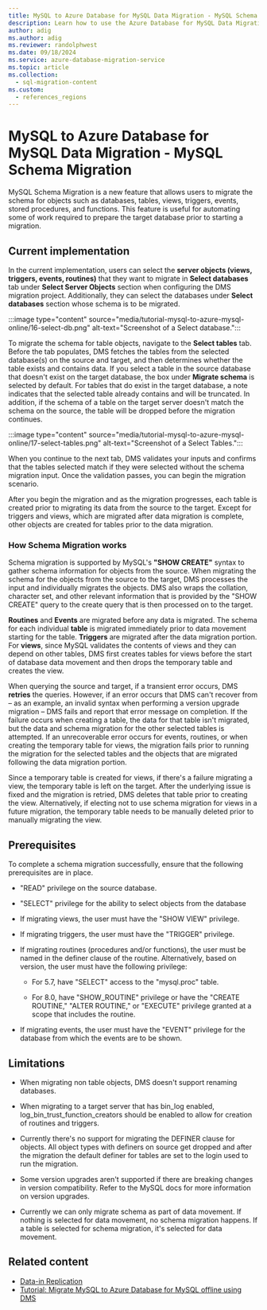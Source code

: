 ```yaml
---
title: MySQL to Azure Database for MySQL Data Migration - MySQL Schema Migration
description: Learn how to use the Azure Database for MySQL Data Migration - MySQL Schema Migration
author: adig
ms.author: adig
ms.reviewer: randolphwest
ms.date: 09/18/2024
ms.service: azure-database-migration-service
ms.topic: article
ms.collection:
  - sql-migration-content
ms.custom:
  - references_regions
---
```


# MySQL to Azure Database for MySQL Data Migration - MySQL Schema Migration

MySQL Schema Migration is a new feature that allows users to migrate the schema for objects such as databases, tables, views, triggers, events, stored procedures, and functions. This feature is useful for automating some of work required to prepare the target database prior to starting a migration.

## Current implementation

In the current implementation, users can select the **server objects (views, triggers, events, routines)** that they want to migrate in **Select databases** tab under **Select Server Objects** section when configuring the DMS migration project. Additionally, they can select the databases under **Select databases** section whose schema is to be migrated.

:::image type="content" source="media/tutorial-mysql-to-azure-mysql-online/16-select-db.png" alt-text="Screenshot of a Select database.":::

To migrate the schema for table objects, navigate to the **Select tables** tab. Before the tab populates, DMS fetches the tables from the selected database(s) on the source and target, and then determines whether the table exists and contains data. If you select a table in the source database that doesn't exist on the target database, the box under **Migrate schema** is selected by default. For tables that do exist in the target database, a note indicates that the selected table already contains and will be truncated. In addition, if the schema of a table on the target server doesn't match the schema on the source, the table will be dropped before the migration continues.

:::image type="content" source="media/tutorial-mysql-to-azure-mysql-online/17-select-tables.png" alt-text="Screenshot of a Select Tables.":::

When you continue to the next tab, DMS validates your inputs and confirms that the tables selected match if they were selected without the schema migration input. Once the validation passes, you can begin the migration scenario.

After you begin the migration and as the migration progresses, each table is created prior to migrating its data from the source to the target. Except for triggers and views, which are migrated after data migration is complete, other objects are created for tables prior to the data migration.

### How Schema Migration works

Schema migration is supported by MySQL's **"SHOW CREATE"** syntax to gather schema information for objects from the source. When migrating the schema for the objects from the source to the target, DMS processes the input and individually migrates the objects. DMS also wraps the collation, character set, and other relevant information that is provided by the "SHOW CREATE" query to the create query that is then processed on to the target.

**Routines** and **Events** are migrated before any data is migrated. The schema for each individual **table** is migrated immediately prior to data movement starting for the table. **Triggers** are migrated after the data migration portion. For **views**, since MySQL validates the contents of views and they can depend on other tables, DMS first creates tables for views before the start of database data movement and then drops the temporary table and creates the view.

When querying the source and target, if a transient error occurs, DMS **retries** the queries. However, if an error occurs that DMS can't recover from – as an example, an invalid syntax when performing a version upgrade migration – DMS fails and report that error message on completion. If the failure occurs when creating a table, the data for that table isn't migrated, but the data and schema migration for the other selected tables is attempted. If an unrecoverable error occurs for events, routines, or when creating the temporary table for views, the migration fails prior to running the migration for the selected tables and the objects that are migrated following the data migration portion.

Since a temporary table is created for views, if there's a failure migrating a view, the temporary table is left on the target. After the underlying issue is fixed and the migration is retried, DMS deletes that table prior to creating the view. Alternatively, if electing not to use schema migration for views in a future migration, the temporary table needs to be manually deleted prior to manually migrating the view.

## Prerequisites

To complete a schema migration successfully, ensure that the following prerequisites are in place.

- "READ" privilege on the source database.

- "SELECT" privilege for the ability to select objects from the database

- If migrating views, the user must have the "SHOW VIEW" privilege.

- If migrating triggers, the user must have the "TRIGGER" privilege.

- If migrating routines (procedures and/or functions), the user must be named in the definer clause of the routine. Alternatively, based on version, the user must have the following privilege:

  - For 5.7, have "SELECT" access to the "mysql.proc" table.

  - For 8.0, have "SHOW_ROUTINE" privilege or have the "CREATE ROUTINE," "ALTER ROUTINE," or "EXECUTE" privilege granted at a scope that includes the routine.

- If migrating events, the user must have the "EVENT" privilege for the database from which the events are to be shown.

## Limitations

- When migrating non table objects, DMS doesn't support renaming databases.

- When migrating to a target server that has bin_log enabled, log_bin_trust_function_creators should be enabled to allow for creation of routines and triggers.

- Currently there's no support for migrating the DEFINER clause for objects. All object types with definers on source get dropped and after the migration the default definer for tables are set to the login used to run the migration.

- Some version upgrades aren't supported if there are breaking changes in version compatibility. Refer to the MySQL docs for more information on version upgrades.

- Currently we can only migrate schema as part of data movement. If nothing is selected for data movement, no schema migration happens. If a table is selected for schema migration, it's selected for data movement.

## Related content

- [Data-in Replication](../mysql/concepts-data-in-replication.md)
- [Tutorial: Migrate MySQL to Azure Database for MySQL offline using DMS](tutorial-mysql-azure-mysql-offline-portal.md)
